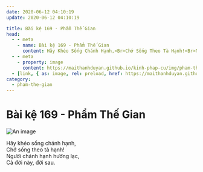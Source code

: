 ```yaml
---
date: 2020-06-12 04:10:19
update: 2020-06-12 04:10:19

title: Bài kệ 169 - Phẩm Thế Gian
head:
  - - meta
    - name: Bài kệ 169 - Phẩm Thế Gian
      content: Hãy Khéo Sống Chánh Hạnh,<Br>Chớ Sống Theo Tà Hạnh!<Br>Người Chánh Hạnh Hưởng Lạc,<Br>Cả Đời Này, Đời Sau.<Br>
  - - meta
    - property: image
      content: https://maithanhduyan.github.io/kinh-phap-cu/img/pham-the-gian/pham-the-gian-169.jpg
  - [link, { as: image, rel: preload, href: https://maithanhduyan.github.io/kinh-phap-cu/img/pham-the-gian/pham-the-gian-169.jpg }]
category:
  - pham-the-gian
---
```


# Bài kệ 169 - Phẩm Thế Gian

![An image](/img/pham-the-gian/pham-the-gian-169.jpg)

Hãy khéo sống chánh hạnh,<br>Chớ sống theo tà hạnh!<br>Người chánh hạnh hưởng lạc,<br>Cả đời này, đời sau.<br>
